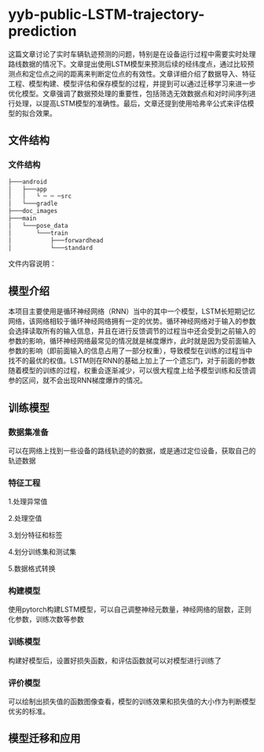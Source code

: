 # yyb-public-LSTM-trajectory-prediction
这篇文章讨论了实时车辆轨迹预测的问题，特别是在设备运行过程中需要实时处理路线数据的情况下。文章提出使用LSTM模型来预测后续的经纬度点，通过比较预测点和定位点之间的距离来判断定位点的有效性。文章详细介绍了数据导入、特征工程、模型构建、模型评估和保存模型的过程，并提到可以通过迁移学习来进一步优化模型。文章强调了数据预处理的重要性，包括筛选无效数据点和对时间序列进行处理，以提高LSTM模型的准确性。最后，文章还提到使用哈弗辛公式来评估模型的拟合效果。
## 文件结构
### 文件结构

```bash
├───android
│   ├───app
│   │   └ ─ ─ ─src
│   └───gradle
├───doc_images
├───main
│   └───pose_data
│       └───train
│           ├───forwardhead
│           └───standard

```
文件内容说明：

## 模型介绍
本项目主要使用是循环神经网络（RNN）当中的其中一个模型，LSTM长短期记忆网络，该网络相较于循环神经网络拥有一定的优势。循环神经网络对于输入的参数会选择读取所有的输入信息，并且在进行反馈调节的过程当中还会受到之前输入的参数的影响，循环神经网络最常见的情况就是梯度爆炸，此时就是因为受前面输入参数的影响（即前面输入的信息占用了一部分权重），导致模型在训练的过程当中找不的最优的权值。LSTM则在RNN的基础上加上了一个遗忘门，对于前面的参数随着模型的训练的过程，权重会逐渐减少，可以很大程度上给予模型训练和反馈调参的区间，就不会出现RNN梯度爆炸的情况。

## 训练模型
### 数据集准备
可以在网络上找到一些设备的路线轨迹的的数据，或是通过定位设备，获取自己的轨迹数据
### 特征工程
1.处理异常值

2.处理空值

3.划分特征和标签

4.划分训练集和测试集

5.数据格式转换
### 构建模型
使用pytorch构建LSTM模型，可以自己调整神经元数量，神经网络的层数，正则化参数，训练次数等参数
### 训练模型
构建好模型后，设置好损失函数，和评估函数就可以对模型进行训练了
### 评价模型
可以绘制出损失值的函数图像查看，模型的训练效果和损失值的大小作为判断模型优劣的标准。

## 模型迁移和应用
